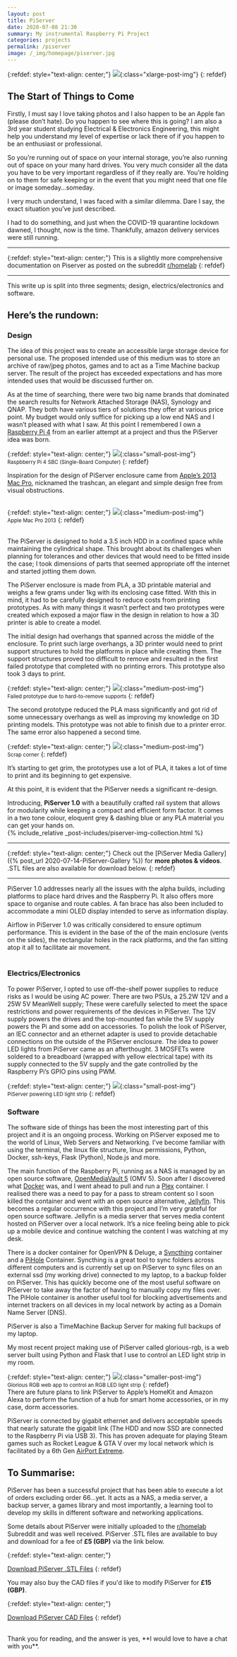 ```yaml
---
layout: post
title: PiServer
date: 2020-07-08 21:30
summary: My instrumental Raspberry Pi Project
categories: projects
permalink: /piserver
image: /_img/homepage/piserver.jpg
---
```


{:refdef: style="text-align: center;"}
![](/_img/piserver/piserver3.jpg){:class="xlarge-post-img"}
{: refdef}

## The Start of Things to Come

Firstly, I must say I love taking photos and I also happen to be an Apple fan (please don’t hate). Do you happen to see where this is going? I am also a 3rd year student studying Electrical & Electronics Engineering, this might help you understand my level of expertise or lack there of if you happen to be an enthusiast or professional.

So you’re running out of space on your internal storage, you’re also running out of space on your many hard drives. You very much consider all the data you have to be very important regardless of if they really are. You’re holding on to them for safe keeping or in the event that you might need that one file or image someday…someday.

I very much understand, I was faced with a similar dilemma. Dare I say, the exact situation you’ve just described.

I had to do something, and just when the COVID-19 quarantine lockdown dawned, I thought, now is the time. Thankfully, amazon delivery services were still running.
<!-- Etsy, Gumroad, shoppy.gg, fiverr -->
* * *
{:refdef: style="text-align: center;"}
This is a slightly more comprehensive documentation on Piserver as posted on the subreddit [r/homelab](https://www.reddit.com/r/homelab/comments/gjm2or/my_first_mini_uni_home_server_putting_the/?utm_source=share&utm_medium=web2x)
{: refdef}
* * *

This write up is split into three segments; design, electrics/electronics and software.

## Here’s the rundown:

### Design

The idea of this project was to create an accessible large storage device for personal use. The proposed intended use of this medium was to store an archive of raw/jpeg photos, games and to act as a Time Machine backup server. The result of the project has exceeded expectations and has more intended uses that would be discussed further on.

As at the time of searching, there were two big name brands that dominated the search results for Network Attached Storage (NAS), Synology and QNAP. They both have various tiers of solutions they offer at various price point. My budget would only suffice for picking up a low end NAS and I wasn’t pleased with what I saw. At this point I remembered I own a [Raspberry Pi 4](https://www.raspberrypi.org) from an earlier attempt at a project and thus the PiServer idea was born.

{:refdef: style="text-align: center;"}
![](/_img/piserver/raspberry-pi4.jpg){:class="small-post-img"}
<br><small>Raspbberry Pi 4 SBC (Single-Board Computer)</small>
{: refdef}

Inspiration for the design of PiServer enclosure came from [Apple’s 2013 Mac Pro](https://www.apple.com/mac-pro-2013/specs/), nicknamed the trashcan, an elegant and simple design free from visual obstructions.
<br><br>

{:refdef: style="text-align: center;"}
![](/_img/piserver/mac-pro.jpg){:class="medium-post-img"}
<br><small>Apple Mac Pro 2013</small>
{: refdef}

<br>
The PiServer is designed to hold a 3.5 inch HDD in a confined space while maintaining the cylindrical shape. This brought about its challenges when planning for tolerances and other devices that would need to be fitted inside the case; I took dimensions of parts that seemed appropriate off the internet and started jotting them down.

The PiServer enclosure is made from PLA, a 3D printable material and weighs a few grams under 1kg with its enclosing case fitted. With this in mind, it had to be carefully designed to reduce costs from printing prototypes. As with many things it wasn’t perfect and two prototypes were created which exposed a major flaw in the design in relation to how a 3D printer is able to create a model. 

The initial design had overhangs that spanned across the middle of the enclosure. To print such large overhangs, a 3D printer would need to print support structures to hold the platforms in place while creating them. The support structures proved too difficult to remove and resulted in the first failed prototype that completed with no printing errors. This prototype also took 3 days to print.

{:refdef: style="text-align: center;"}
![](/_img/piserver/collection/piserver_failed_prototype.jpg){:class="medium-post-img"}
<br><small>Failed prototype due to hard-to-remove supports</small>
{: refdef}

The second prototype reduced the PLA mass significantly and got rid of some unnecessary overhangs as well as improving my knowledge on 3D printing models. This prototype was not able to finish due to a printer error. The same error also happened a second time.

{:refdef: style="text-align: center;"}
![](/_img/piserver/scraps.jpg){:class="medium-post-img"}
<br><small>Scrap corner</small>
{: refdef}

It’s starting to get grim, the prototypes use a lot of PLA, it takes a lot of time to print and its beginning to get expensive.

At this point, it is evident that the PiServer needs a significant re-design.

Introducing, **PiServer 1.0** with a beautifully crafted rail system that allows for modularity while keeping a compact and efficient form factor. It comes in a two tone colour, eloquent grey & dashing blue or any PLA material you can get your hands on.
<br>
{% include_relative _post-includes/piserver-img-collection.html %}
<br>

* * *
{:refdef: style="text-align: center;"}
Check out the [PiServer Media Gallery]({% post_url 2020-07-14-PiServer-Gallery %}) for **more photos & videos**.
<br>
.STL files are also available for download below.
{: refdef}
* * *

PiServer 1.0 addresses nearly all the issues with the alpha builds, including platforms to place hard drives and the Raspberry Pi. It also offers more space to organise and route cables. A fan brace has also been included to accommodate a mini OLED display intended to serve as information display. 

Airflow in PiServer 1.0 was critically considered to ensure optimum performance. This is evident in the base of the of the main enclosure (vents on the sides), the rectangular holes in the rack platforms, and the fan sitting atop it all to facilitate air movement.
<br><br>

### Electrics/Electronics

To power PiServer, I opted to use off-the-shelf power supplies to reduce risks as I would be using AC power. There are two PSUs, a 25.2W 12V and a 25W 5V MeanWell supply; These were carefully selected to meet the space restrictions and power requirements of the devices in PiServer. The 12V supply powers the drives and the top-mounted fan while the 5V supply powers the Pi and some add on accessories. To polish the look of PiServer, an IEC connector and an ethernet adapter is used to provide detachable connections on the outside of the PiServer enclosure. The idea to power LED lights from PiServer came as an afterthought. 3 MOSFETs were soldered to a breadboard (wrapped with yellow electrical tape) with its supply connected to the 5V supply and the gate controlled by the Raspberry Pi’s GPIO pins using PWM.

{:refdef: style="text-align: center;"}
![](/_img/piserver/collection/piserver12.jpg){:class="small-post-img"}
<br><small>PiServer powering LED light strip</small>
{: refdef}
<br>

### Software

The software side of things has been the most interesting part of this project and it is an ongoing process. Working on PiServer exposed me to the world of Linux, Web Servers and Networking. I’ve become familiar with using the terminal, the linux file structure, linux permissions, Python, Docker, ssh-keys, Flask (Python), Node.js and more. 

The main function of the Raspberry Pi, running as a NAS is managed by an open source software, [OpenMediaVault 5](https://www.openmediavault.org) (OMV 5). Soon after I discovered what [Docker](https://www.docker.com) was, and I went ahead to pull and run a [Plex](https://www.plex.tv) container. I realised there was a need to pay for a pass to stream content so I soon killed the container and went with an open source alternative, [Jellyfin](https://jellyfin.org). This becomes a regular occurrence with this project and I’m very grateful for open source software. Jellyfin is a media server that serves media content hosted on PiServer over a local network. It’s a nice feeling being able to pick up a mobile device and continue watching the content I was watching at my desk.

There is a docker container for OpenVPN & Deluge, a [Syncthing](https://pi-hole.net) container and a [PiHole](https://pi-hole.net) Container. Syncthing is a great tool to sync folders across different computers and is currently set up on PiServer to sync files on an external ssd (my working drive) connected to my laptop, to a backup folder on PiServer. This has quickly become one of the most useful software on PiServer to take away the factor of having to manually copy my files over. The PiHole container is another useful tool for blocking advertisements and internet trackers on all devices in my local network by acting as a Domain Name Server (DNS).

PiServer is also a TimeMachine Backup Server for making full backups of my laptop.

My most recent project making use of PiServer called glorious-rgb, is a web server built using Python and Flask that I use to control an LED light strip in my room.

{:refdef: style="text-align: center;"}
![](/_img/piserver/collection/piserver_rgb.jpg){:class="smaller-post-img"}
<br><small>Glorious RGB web app to control an RGB LED light strip</small>
{: refdef}
<br>
There are future plans to link PiServer to Apple’s HomeKit and Amazon Alexa to perform the function of a hub for smart home accessories, or in my case, dorm accessories.

PiServer is connected by gigabit ethernet and delivers acceptable speeds that nearly saturate the gigabit link (The HDD and now SSD are connected to the Raspberry Pi via USB 3). This has proven adequate for playing Steam games such as Rocket League & GTA V over my local network which is facilitated by a 6th Gen [AirPort Extreme](https://support.apple.com/kb/sp680?locale=en_GB).

## To Summarise:

PiServer has been a successful project that has been able to execute a lot of orders excluding order 66...yet. It acts as a NAS, a media server, a backup server, a games library and most importantly, a learning tool to develop my skills in different software and networking applications.

Some details about PiServer were initially uploaded to the [r/homelab](https://www.reddit.com/r/homelab/comments/gjm2or/my_first_mini_uni_home_server_putting_the/?utm_source=share&utm_medium=web2x) Subreddit and was well received. PiServer .STL files are available to buy and download for a fee of **£5 (GBP)** via the link below.

{:refdef: style="text-align: center;"}
<!-- <button class="pay-button" data-shoppy-product="kTflEvf"><span class="pay-button-text">Download STL Files</span></button> -->
[Download PiServer .STL Files](https://shoppy.gg/product/kTflEvf)
{: refdef}

You may also buy the CAD files if you'd like to modify PiServer for **£15 (GBP)**.

{:refdef: style="text-align: center;"}
<!-- <button class="pay-button" data-shoppy-product="mUQiYFw"><span class="pay-button-text">Download CAD Files</span></button> -->
[Download PiServer CAD Files](https://shoppy.gg/product/mUQiYFw)
{: refdef}

<br>
Thank you for reading, and the answer is yes, **I would love to have a chat with you**.
<br><br>

<!-- Now, if you’d like to get to the nitty gritty details, you can check out This-Post detailing just that. -->
